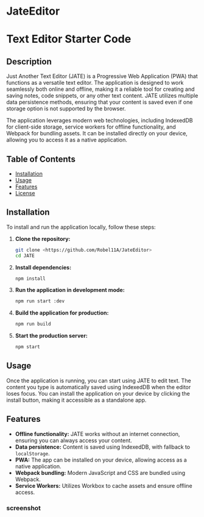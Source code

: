 # JateEditor

# Text Editor Starter Code

## Description

Just Another Text Editor (JATE) is a Progressive Web Application (PWA) that functions as a versatile text editor. The application is designed to work seamlessly both online and offline, making it a reliable tool for creating and saving notes, code snippets, or any other text content. JATE utilizes multiple data persistence methods, ensuring that your content is saved even if one storage option is not supported by the browser.

The application leverages modern web technologies, including IndexedDB for client-side storage, service workers for offline functionality, and Webpack for bundling assets. It can be installed directly on your device, allowing you to access it as a native application.

## Table of Contents

- [Installation](#installation)
- [Usage](#usage)
- [Features](#features)
- [License](#license)

## Installation

To install and run the application locally, follow these steps:

1. **Clone the repository:**
    ```bash
    git clone <https://github.com/Robel11A/JateEditor>
    cd JATE
    ```

2. **Install dependencies:**
    ```bash
    npm install
    ```

3. **Run the application in development mode:**
    ```bash
    npm run start :dev
    ```

4. **Build the application for production:**
    ```bash
    npm run build
    ```

5. **Start the production server:**
    ```bash
    npm start
    ```

## Usage

Once the application is running, you can start using JATE to edit text. The content you type is automatically saved using IndexedDB when the editor loses focus. You can install the application on your device by clicking the install button, making it accessible as a standalone app.

## Features

- **Offline functionality:** JATE works without an internet connection, ensuring you can always access your content.
- **Data persistence:** Content is saved using IndexedDB, with fallback to `localStorage`.
- **PWA:** The app can be installed on your device, allowing access as a native application.
- **Webpack bundling:** Modern JavaScript and CSS are bundled using Webpack.
- **Service Workers:** Utilizes Workbox to cache assets and ensure offline access.

### screenshot 
